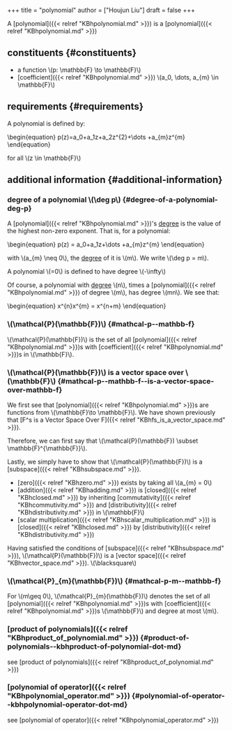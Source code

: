 +++
title = "polynomial"
author = ["Houjun Liu"]
draft = false
+++

A [polynomial]({{< relref "KBhpolynomial.md" >}}) is a [polynomial]({{< relref "KBhpolynomial.md" >}})


## constituents {#constituents}

-   a function \\(p: \mathbb{F} \to \mathbb{F}\\)
-   [coefficient]({{< relref "KBhpolynomial.md" >}}) \\(a\_0, \dots, a\_{m} \in \mathbb{F}\\)


## requirements {#requirements}

A polynomial is defined by:

\begin{equation}
p(z)=a\_0+a\_1z+a\_2z^{2}+\dots +a\_{m}z^{m}
\end{equation}

for all \\(z \in \mathbb{F}\\)


## additional information {#additional-information}


### degree of a polynomial \\(\deg p\\) {#degree-of-a-polynomial-deg-p}

A [polynomial]({{< relref "KBhpolynomial.md" >}})'s [degree](#degree-of-a-polynomial-deg-p) is the value of the highest non-zero exponent. That is, for a polynomial:

\begin{equation}
p(z) = a\_0+a\_1z+\dots +a\_{m}z^{m}
\end{equation}

with \\(a\_{m} \neq 0\\), the [degree](#degree-of-a-polynomial-deg-p) of it is \\(m\\). We write \\(\deg p = m\\).

A polynomial \\(=0\\) is defined to have degree \\(-\infty\\)

Of course, a polynomial with [degree](#degree-of-a-polynomial-deg-p) \\(n\\), times a [polynomial]({{< relref "KBhpolynomial.md" >}}) of degree \\(m\\), has degree \\(mn\\). We see that:

\begin{equation}
x^{n}x^{m} = x^{n+m}
\end{equation}


### \\(\mathcal{P}(\mathbb{F})\\) {#mathcal-p--mathbb-f}

\\(\mathcal{P}(\mathbb{F})\\) is the set of all [polynomial]({{< relref "KBhpolynomial.md" >}})s with [coefficient]({{< relref "KBhpolynomial.md" >}})s in \\(\mathbb{F}\\).


### \\(\mathcal{P}(\mathbb{F})\\) is a vector space over \\(\mathbb{F}\\) {#mathcal-p--mathbb-f--is-a-vector-space-over-mathbb-f}

We first see that [polynomial]({{< relref "KBhpolynomial.md" >}})s are functions from \\(\mathbb{F}\to \mathbb{F}\\). We have shown previously that [F^s is a Vector Space Over F]({{< relref "KBhfs_is_a_vector_space.md" >}}).

Therefore, we can first say that \\(\mathcal{P}(\mathbb{F}) \subset \mathbb{F}^{\mathbb{F}}\\).

Lastly, we simply have to show that \\(\mathcal{P}(\mathbb{F})\\) is a [subspace]({{< relref "KBhsubspace.md" >}}).

-   [zero]({{< relref "KBhzero.md" >}}) exists by taking all \\(a\_{m} = 0\\)
-   [addition]({{< relref "KBhadding.md" >}}) is [closed]({{< relref "KBhclosed.md" >}}) by inheriting [commutativity]({{< relref "KBhcommutivity.md" >}}) and [distributivity]({{< relref "KBhdistributivity.md" >}}) in \\(\mathbb{F}\\)
-   [scalar multiplication]({{< relref "KBhscalar_multiplication.md" >}}) is [closed]({{< relref "KBhclosed.md" >}}) by [distributivity]({{< relref "KBhdistributivity.md" >}})

Having satisfied the conditions of [subspace]({{< relref "KBhsubspace.md" >}}), \\(\mathcal{P}(\mathbb{F})\\) is a [vector space]({{< relref "KBhvector_space.md" >}}). \\(\blacksquare\\)


### \\(\mathcal{P}\_{m}(\mathbb{F})\\) {#mathcal-p-m--mathbb-f}

For \\(m\geq 0\\), \\(\mathcal{P}\_{m}(\mathbb{F})\\) denotes the set of all [polynomial]({{< relref "KBhpolynomial.md" >}})s with [coefficient]({{< relref "KBhpolynomial.md" >}})s \\(\mathbb{F}\\) and degree at most \\(m\\).


### [product of polynomials]({{< relref "KBhproduct_of_polynomial.md" >}}) {#product-of-polynomials--kbhproduct-of-polynomial-dot-md}

see [product of polynomials]({{< relref "KBhproduct_of_polynomial.md" >}})


### [polynomial of operator]({{< relref "KBhpolynomial_operator.md" >}}) {#polynomial-of-operator--kbhpolynomial-operator-dot-md}

see [polynomial of operator]({{< relref "KBhpolynomial_operator.md" >}})
